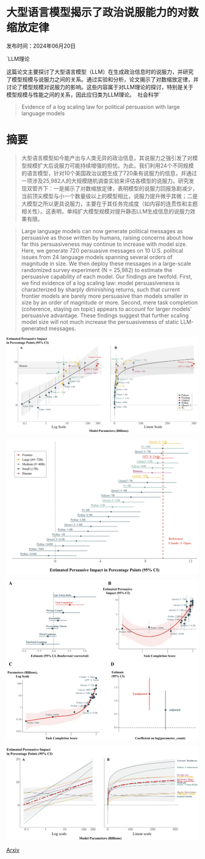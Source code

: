 # 大型语言模型揭示了政治说服能力的对数缩放定律

发布时间：2024年06月20日

`LLM理论

这篇论文主要探讨了大型语言模型（LLM）在生成政治信息时的说服力，并研究了模型规模与说服力之间的关系。通过实验和分析，论文揭示了对数缩放定律，并讨论了模型规模对说服力的影响。这些内容属于对LLM理论的探讨，特别是关于模型规模与性能之间的关系，因此应归类为LLM理论。` `社会科学`

> Evidence of a log scaling law for political persuasion with large language models

# 摘要

> 大型语言模型如今能产出与人类无异的政治信息，其说服力之强引发了对模型规模扩大后说服力可能持续增强的担忧。为此，我们利用24个不同规模的语言模型，针对10个美国政治议题生成了720条有说服力的信息，并通过一项涉及25,982人的大规模随机调查实验来评估各模型的说服力。研究发现双管齐下：一是揭示了对数缩放定律，表明模型的说服力回报急剧减少，当前顶尖模型与小一个数量级以上的模型相比，说服力提升微乎其微；二是大模型之所以更具说服力，主要在于其任务完成度（如内容的连贯性和主题相关性）。这表明，单纯扩大模型规模对提升静态LLM生成信息的说服力效果有限。

> Large language models can now generate political messages as persuasive as those written by humans, raising concerns about how far this persuasiveness may continue to increase with model size. Here, we generate 720 persuasive messages on 10 U.S. political issues from 24 language models spanning several orders of magnitude in size. We then deploy these messages in a large-scale randomized survey experiment (N = 25,982) to estimate the persuasive capability of each model. Our findings are twofold. First, we find evidence of a log scaling law: model persuasiveness is characterized by sharply diminishing returns, such that current frontier models are barely more persuasive than models smaller in size by an order of magnitude or more. Second, mere task completion (coherence, staying on topic) appears to account for larger models' persuasive advantage. These findings suggest that further scaling model size will not much increase the persuasiveness of static LLM-generated messages.

![大型语言模型揭示了政治说服能力的对数缩放定律](../../../paper_images/2406.14508/x1.png)

![大型语言模型揭示了政治说服能力的对数缩放定律](../../../paper_images/2406.14508/x2.png)

![大型语言模型揭示了政治说服能力的对数缩放定律](../../../paper_images/2406.14508/x3.png)

![大型语言模型揭示了政治说服能力的对数缩放定律](../../../paper_images/2406.14508/x4.png)

[Arxiv](https://arxiv.org/abs/2406.14508)